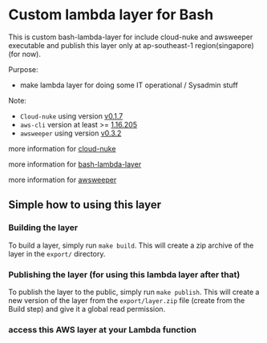 # Custom lambda layer for Bash
This is custom bash-lambda-layer for include cloud-nuke and awsweeper executable and publish this layer only at ap-southeast-1 region(singapore) (for now).

Purpose:
- make lambda layer for doing some IT operational / Sysadmin stuff

Note:
- `Cloud-nuke` using version [v0.1.7](https://github.com/gruntwork-io/cloud-nuke/releases/tag/v0.1.7)
- `aws-cli` version at least >= [1.16.205](https://docs.aws.amazon.com/cli/latest/userguide/cli-chap-install.html)
- `awsweeper` using version [v0.3.2](https://github.com/cloudetc/awsweeper/releases/tag/v0.3.2)

more information for [cloud-nuke](https://github.com/gruntwork-io/cloud-nuke)

more information for [bash-lambda-layer](https://github.com/gkrizek/bash-lambda-layer)

more information for [awsweeper](https://github.com/cloudetc/awsweeper)

## Simple how to using this layer
### Building the layer

To build a layer, simply run `make build`. This will create a zip archive of the layer in the `export/` directory.

### Publishing the layer (for using this lambda layer after that)

To publish the layer to the public, simply run `make publish`. This will create a new version of the layer from the `export/layer.zip` file (create from the Build step) and give it a global read permission.

### access this AWS layer at your Lambda function
